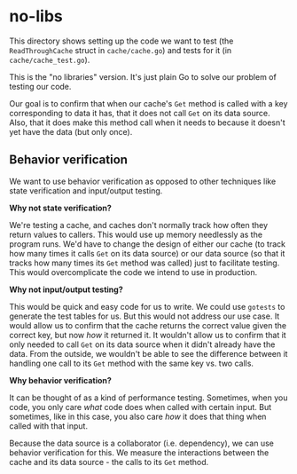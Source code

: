 # no-libs

This directory shows setting up the code we want to test (the `ReadThroughCache` struct in `cache/cache.go`) and tests for it (in `cache/cache_test.go`).

This is the "no libraries" version. It's just plain Go to solve our problem of testing our code.

Our goal is to confirm that when our cache's `Get` method is called with a key corresponding to data it has, that it does not call `Get` on its data source. Also, that it does make this method call when it needs to because it doesn't yet have the data (but only once).

## Behavior verification

We want to use behavior verification as opposed to other techniques like state verification and input/output testing.

**Why not state verification?**

We're testing a cache, and caches don't normally track how often they return values to callers. This would use up memory needlessly as the program runs. We'd have to change the design of either our cache (to track how many times it calls `Get` on its data source) or our data source (so that it tracks how many times its `Get` method was called) just to facilitate testing. This would overcomplicate the code we intend to use in production.

**Why not input/output testing?**

This would be quick and easy code for us to write. We could use `gotests` to generate the test tables for us. But this would not address our use case. It would allow us to confirm that the cache returns the correct value given the correct key, but now *how* it returned it. It wouldn't allow us to confirm that it only needed to call `Get` on its data source when it didn't already have the data. From the outside, we wouldn't be able to see the difference between it handling one call to its `Get` method with the same key vs. two calls.

**Why behavior verification?**

It can be thought of as a kind of performance testing. Sometimes, when you code, you only care *what* code does when called with certain input. But sometimes, like in this case, you also care *how* it does that thing when called with that input.

Because the data source is a collaborator (i.e. dependency), we can use behavior verification for this. We measure the interactions between the cache and its data source - the calls to its `Get` method.
